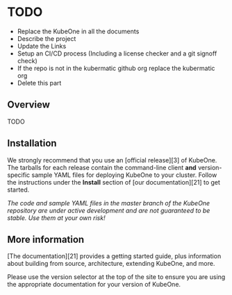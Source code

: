 # TODO

* Replace the KubeOne in all the documents
* Describe the project
* Update the Links
* Setup an CI/CD process (Including a license checker and a git signoff check)
* If the repo is not in the kubermatic github org replace the kubermatic org
* Delete this part


## Overview

TODO

## Installation

We strongly recommend that you use an [official release][3] of KubeOne. The tarballs for each release contain the
command-line client **and** version-specific sample YAML files for deploying KubeOne to your cluster.
Follow the instructions under the **Install** section of [our documentation][21] to get started.

_The code and sample YAML files in the master branch of the KubeOne repository are under active development and are not guaranteed to be stable. Use them at your own risk!_

## More information

[The documentation][21] provides a getting started guide, plus information about building from source, architecture, extending KubeOne, and more.

Please use the version selector at the top of the site to ensure you are using the appropriate documentation for your version of KubeOne.
